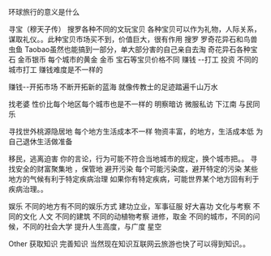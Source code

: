 环球旅行的意义是什么


寻宝（穆天子传）
搜罗各种不同的文玩宝贝
各种宝贝可以作为礼物，人际关系，谋取礼仪。。此种宝贝市场买不到，价值巨大，很有作用
搜罗 罗奇花异石和鸟兽虫鱼
Taobao虽然也能搞到一部分，单大部分害的自己亲自去淘
奇花异石各种宝石  金币银币
每个城市的黄金 金币 宝石等宝贝价格不同
赚钱 --打工 投资
不同的城市打工 赚钱难度是不一样的

赚钱--开拓市场 不断开拓新的蓝海
就像传教士的足迹踏遍千山万水



找老婆 
 性价比每个地区每个城市也是不一样的
明察暗访 微服私访 下江南 与民同乐

寻找世外桃源隐居地 每个地方生活成本不一样
物资丰富，的地方，生活成本低
为自己退休生活做准备

移民，逃离迫害
你的言论，行为可能不符合当地城市的规定，换个城市把。。
寻找安全的财富聚集地  ，保管地
避开污染  每个可能污染度，避开特定的污染
某些地方的气候有利于特定疾病治理
如果你有特定疾病，可能世界某个地方回有利于疾病治理。。

娱乐
不同的地方有不同的娱乐方式
建功立业，军事征服 好大喜功
文化与考察
不同的文化 人文 不同的建筑
不同的动植物考察
 进修，取金
不同的城市，不同的问候，不同的社会大学
提升人生高度，与广度
星空

Other
获取知识 完善知识
当然现在知识互联网云旅游也快了可以得到知识。。
